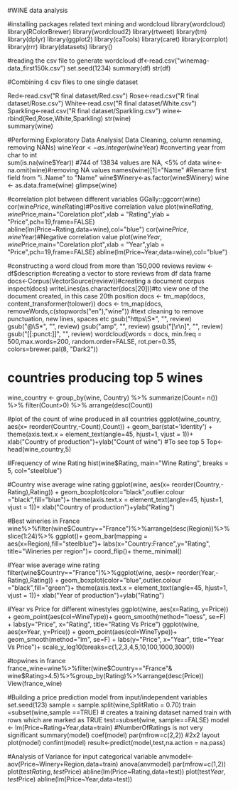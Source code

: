 #WINE data analysis

#installing packages related text mining and wordcloud
library(wordcloud)
library(RColorBrewer)
library(wordcloud2)
library(rtweet)
library(tm)
library(dplyr)
library(ggplot2)
library(caTools)
library(caret)
library(corrplot)
library(rrr)
library(datasets)
library()

#reading the csv file to generate wordcloud
df<-read.csv("winemag-data_first150k.csv")
set.seed(1234)
summary(df)
str(df)

#Combining 4 csv files to one single dataset

Red<-read.csv("R final dataset/Red.csv")
Rose<-read.csv("R final dataset/Rose.csv")
White<-read.csv("R final dataset/White.csv")
Sparkling<-read.csv("R final dataset/Sparkling.csv")
wine<-rbind(Red,Rose,White,Sparkling)
str(wine)    
summary(wine)

#Performing Exploratory Data Analysis( Data Cleaning, column renaming, removing NANs)
wine$Year<-as.integer(wine$Year) #converting year from char to int  
sum(is.na(wine$Year)) #744 of 13834 values are NA, <5% of data
wine<-na.omit(wine)#removing NA values
names(wine)[1]="Name" #Rename first field from "i..Name" to "Name"
wine$Winery<-as.factor(wine$Winery)
wine <- as.data.frame(wine)
glimpse(wine)

#correlation plot between different variables
GGally::ggcorr(wine)
cor(wine$Price,wine$Rating)#Positive correlation value
plot(wine$Rating,wine$Price,main="Corelation plot",xlab = "Rating",ylab = "Price",pch=19,frame=FALSE)
abline(lm(Price~Rating,data=wine),col="blue")
cor(wine$Price,wine$Year)#Negative correlation value
plot(wine$Year,wine$Price,main="Corelation plot",xlab = "Year",ylab = "Price",pch=19,frame=FALSE)
abline(lm(Price~Year,data=wine),col="blue")

#constructing a word cloud from more than 150,000 reviews 
review <- df$description #creating a vector to store reviews from df data frame
docs<-Corpus(VectorSource(review))#creating a document corpus
inspect(docs)
writeLines(as.character(docs[20]))#to view one of the document created, in this case 20th position
docs <- tm_map(docs, content_transformer(tolower))
docs <- tm_map(docs, removeWords,c(stopwords("en"),"wine"))
#text cleaning to remove punctuation, new lines, spaces etc
gsub("https\\S*", "", review) 
gsub("@\\S*", "", review) 
gsub("amp", "", review) 
gsub("[\r\n]", "", review)
gsub("[[:punct:]]", "", review)
wordcloud(words = docs, min.freq = 500,max.words=200, random.order=FALSE, rot.per=0.35, colors=brewer.pal(8, "Dark2"))

# countries producing top 5 wines
wine_country <- group_by(wine, Country) %>%
  summarize(Count= n()) %>%
  filter(Count>0) %>%
  arrange(desc(Count))

#plot of the count of wine produced in all countries
ggplot(wine_country, aes(x= reorder(Country,-Count),Count)) +
  geom_bar(stat='identity') +
  theme(axis.text.x = element_text(angle=45, hjust=1, vjust = 1))+
  xlab("Country of production")+ylab("Count of wine")
#To see top 5
Top<-head(wine_country,5)

#Frequency of wine Rating
hist(wine$Rating, main="Wine Rating", breaks = 5, col="steelblue")

#Country wise average wine rating
ggplot(wine, aes(x= reorder(Country,-Rating),Rating)) +
  geom_boxplot(color="black",outlier.colour ="black",fill="blue")+
  theme(axis.text.x = element_text(angle=45, hjust=1, vjust = 1))+
  xlab("Country of production")+ylab("Rating")

#Best wineries in France
wine%>%filter(wine$Country=="France")%>%arrange(desc(Region))%>%slice(1:24)%>%
  ggplot()+
  geom_bar(mapping = aes(x=Region),fill="steelblue")+
  labs(x="Country:France",y="Rating", title="Wineries per region")+
  coord_flip()+
  theme_minimal()

#Year wise average wine rating
filter(wine$Country=="France")%>%ggplot(wine, aes(x= reorder(Year,-Rating),Rating)) +
  geom_boxplot(color="blue",outlier.colour ="black",fill="green")+
  theme(axis.text.x = element_text(angle=45, hjust=1, vjust = 1))+
  xlab("Year of production")+ylab("Rating")

#Year vs Price for different winestyles
ggplot(wine, aes(x=Rating, y=Price)) + geom_point(aes(col=WineType))+
  geom_smooth(method="loess", se=F) + labs(y="Price", x="Rating", title="Rating Vs Price")
ggplot(wine, aes(x=Year, y=Price)) + geom_point(aes(col=WineType))+
  geom_smooth(method="lm", se=F) + labs(y="Price", x="Year", title="Year Vs Price")+
  scale_y_log10(breaks=c(1,2,3,4,5,10,100,1000,3000))

#topwines in france
france_wine=wine%>%filter(wine$Country=="France"& wine$Rating>4.5)%>%group_by(Rating)%>%arrange(desc(Price))
View(france_wine)

#Building a price prediction model from input/independent variables
set.seed(123)
sample = sample.split(wine,SplitRatio = 0.70)
train =subset(wine,sample ==TRUE) # creates a training dataset named train with rows which are marked as TRUE
test=subset(wine, sample==FALSE)
model <- lm(Price~Rating+Year,data=train) #NumberOfRatings is not very significant
summary(model)
coef(model)
par(mfrow=c(2,2)) #2x2 layout
plot(model)
confint(model)
result<-predict(model,test,na.action = na.pass)

#Analysis of Variance for input categorical variable
anvmodel<-aov(Price~Winery+Region,data=train)
anova(anvmodel)
par(mfrow=c(1,2))
plot(test$Rating,test$Price)
abline(lm(Price~Rating,data=test))
plot(test$Year,test$Price)
abline(lm(Price~Year,data=test))

